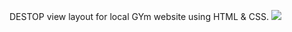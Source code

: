 DESTOP view layout for local GYm website using HTML & CSS.
<img src="https://user-images.githubusercontent.com/88607051/155844023-0095d2e3-7a9d-4581-aac5-052d90cbc413.png)
"/>
